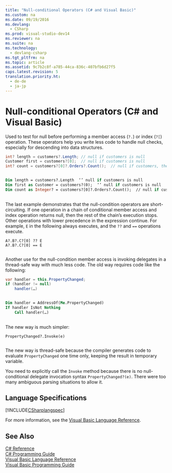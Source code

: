 ```yaml
---
title: "Null-conditional Operators (C# and Visual Basic)"
ms.custom: na
ms.date: 09/19/2016
ms.devlang: 
  - CSharp
ms.prod: visual-studio-dev14
ms.reviewer: na
ms.suite: na
ms.technology: 
  - devlang-csharp
ms.tgt_pltfrm: na
ms.topic: article
ms.assetid: 9c7b2c8f-a785-44ca-836c-407bfb6d27f5
caps.latest.revision: 5
translation.priority.ht: 
  - de-de
  - ja-jp
---
```

# Null-conditional Operators (C# and Visual Basic)
Used to test for null before performing a member access (`?.`) or index (`?[`) operation.  These operators help you write less code to handle null checks, especially for descending into data structures.  
  
```c#  
int? length = customers?.Length; // null if customers is null   
Customer first = customers?[0];  // null if customers is null  
int? count = customers?[0]?.Orders?.Count();  // null if customers, the first customer, or Orders is null  
  
```  
  
```vb  
Dim length = customers?.Length  ‘’ null if customers is null  
Dim first as Customer = customers?(0);  ‘’ null if customers is null  
Dim count as Integer? = customers?[0]?.Orders?.Count();  // null if customers, the first customer, or Orders is null  
  
```  
  
 The last example demonstrates that the null-condition operators are short-circuiting.  If one operation in a chain of conditional member access and index operation returns null, then the rest of the chain’s execution stops.  Other operations with lower precedence in the expression continue.  For example, `E` in the following always executes, and the `??` and `==` operations execute.  
  
```vb-c#  
A?.B?.C?[0] ?? E  
A?.B?.C?[0] == E  
  
```  
  
 Another use for the null-condition member access is invoking delegates in a thread-safe way with much less code.  The old way requires code like the following:  
  
```c#  
var handler = this.PropertyChanged;  
if (handler != null)  
    handler(…)  
  
```  
  
```vb  
Dim handler = AddressOf(Me.PropertyChanged)  
If handler IsNot Nothing  
    Call handler(…)  
  
```  
  
 The new way is much simpler:  
  
```vb-c#  
PropertyChanged?.Invoke(e)  
  
```  
  
 The new way is thread-safe because the compiler generates code to evaluate `PropertyChanged` one time only, keeping the result in temporary variable.  
  
 You need to explicitly call the `Invoke` method because there is no null-conditional delegate invocation syntax `PropertyChanged?(e)`.  There were too many ambiguous parsing situations to allow it.  
  
## Language Specifications  
 [!INCLUDE[CSharplangspec](../vs140/includes/Csharplangspec_md.md)]  
  
 For more information, see the [Visual Basic Language Reference](../Topic/Visual%20Basic%20Language%20Reference.md).  
  
## See Also  
 [C# Reference](../vs140/C#-Reference.md)   
 [C# Programming Guide](../vs140/C#-Programming-Guide.md)   
 [Visual Basic Language Reference](../Topic/Visual%20Basic%20Language%20Reference.md)   
 [Visual Basic Programming Guide](../vs140/Visual-Basic-Programming-Guide.md)